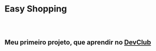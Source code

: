 <h1>Easy Shopping</h1>
<br>
<br>
<h2>Meu primeiro projeto, que aprendir no <a href="https://rodolfomori.com.br/devclub">DevClub</a></h2>

